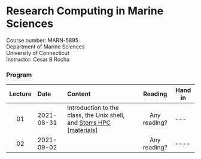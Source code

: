 # Research Computing in Marine Sciences
Course number: MARN-5895</br>
Department of Marine Sciences</br>
University of Connecticut</br>
Instructor: Cesar B Rocha

### Program
| Lecture | Date          | Content                              | Reading         |     Hand in |
|:-----------------:|:-------------------|:-------------------------|:-------------------:|--------------|
| 01     | 2021-08-31    | Introduction to the class, the Unix shell, and [Storrs HPC](https://hpc.uconn.edu) [[materials](./lessons/01/)]       |  Any reading?              |     ---      |
| 02 | 2021-09-02    |               |     Any reading?          |    ----     |

